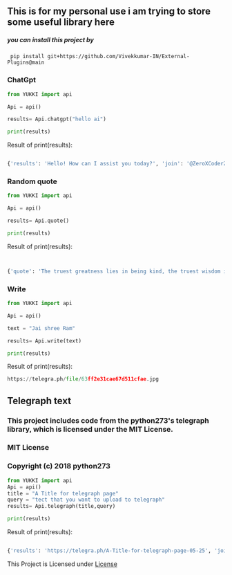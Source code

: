 ## This is for my personal use i am trying to store some useful library here


##### you can install this project by
#####  
` pip install git+https://github.com/Vivekkumar-IN/External-Plugins@main`


### ChatGpt


```python
from YUKKI import api

Api = api()

results= Api.chatgpt("hello ai")

print(results)
```
Result of print(results):

```python

{'results': 'Hello! How can I assist you today?', 'join': '@ZeroXCoderZChat', 'success': True}
```


### Random quote

```python
from YUKKI import api

Api = api()

results= Api.quote()

print(results)

```

Result of print(results):

```python


{'quote': 'The truest greatness lies in being kind, the truest wisdom in a happy mind.', 'author': 'Ella Wheeler Wilcox', 'join': '@ZeroXCoderZChat'}

```

### Write
```python
from YUKKI import api

Api = api()

text = "Jai shree Ram"

results= Api.write(text)

print(results)

```

Result of print(results):

```python
https://telegra.ph/file/63ff2e31cae67d511cfae.jpg
```


## Telegraph text

### This project includes code from the python273's telegraph library, which is licensed under the MIT License.

### MIT License
### Copyright (c) 2018 python273


```python
from YUKKI import api
Api = api()
title = "A Title for telegraph page"
query = "tect that you want to upload to telegraph"
results= Api.telegraph(title,query)

print(results)

```
Result of print(results):

```python

{'results': 'https://telegra.ph/A-Title-for-telegraph-page-05-25', 'join': '@ZeroXCoderZChat', 'success': True}

```



This Project is Licensed under [License](https://github.com/Vivekkumar-IN/External-Plugins/blob/main/LICENSE)